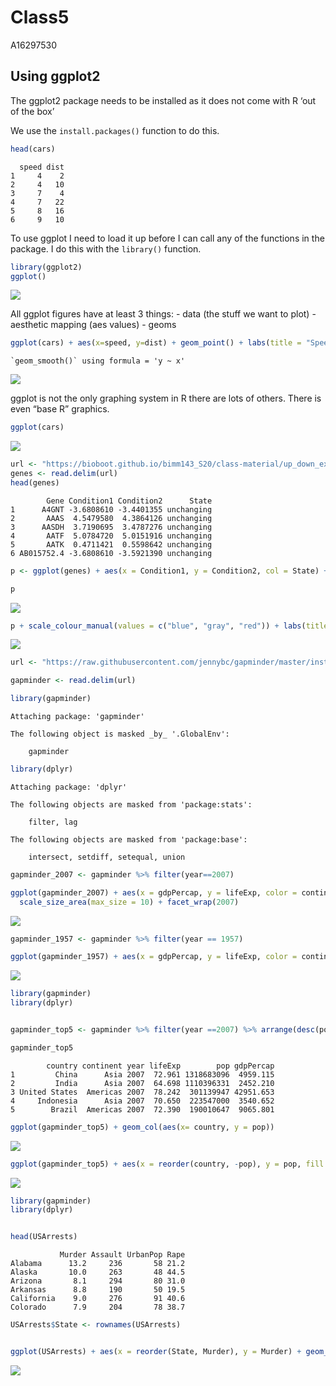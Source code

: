 # Class5
A16297530

## Using ggplot2

The ggplot2 package needs to be installed as it does not come with R
‘out of the box’

We use the `install.packages()` function to do this.

``` r
head(cars)
```

      speed dist
    1     4    2
    2     4   10
    3     7    4
    4     7   22
    5     8   16
    6     9   10

To use ggplot I need to load it up before I can call any of the
functions in the package. I do this with the `library()` function.

``` r
library(ggplot2)
ggplot()
```

![](Class5_files/figure-commonmark/unnamed-chunk-2-1.png)

All ggplot figures have at least 3 things: - data (the stuff we want to
plot) - aesthetic mapping (aes values) - geoms

``` r
ggplot(cars) + aes(x=speed, y=dist) + geom_point() + labs(title = "Speed and Stopping Distances of Cars", x = "Speed (MPH)", y = "Stopping Distance (ft)", subtitle = "Your informative subtitile text here", caption = "Dataset: 'cars'") + geom_smooth(method= "lm", se = FALSE) + theme_bw()
```

    `geom_smooth()` using formula = 'y ~ x'

![](Class5_files/figure-commonmark/unnamed-chunk-3-1.png)

ggplot is not the only graphing system in R there are lots of others.
There is even “base R” graphics.

``` r
ggplot(cars)
```

![](Class5_files/figure-commonmark/unnamed-chunk-4-1.png)

``` r
url <- "https://bioboot.github.io/bimm143_S20/class-material/up_down_expression.txt"
genes <- read.delim(url)
head(genes)
```

            Gene Condition1 Condition2      State
    1      A4GNT -3.6808610 -3.4401355 unchanging
    2       AAAS  4.5479580  4.3864126 unchanging
    3      AASDH  3.7190695  3.4787276 unchanging
    4       AATF  5.0784720  5.0151916 unchanging
    5       AATK  0.4711421  0.5598642 unchanging
    6 AB015752.4 -3.6808610 -3.5921390 unchanging

``` r
p <- ggplot(genes) + aes(x = Condition1, y = Condition2, col = State) + geom_point() 

p 
```

![](Class5_files/figure-commonmark/unnamed-chunk-6-1.png)

``` r
p + scale_colour_manual(values = c("blue", "gray", "red")) + labs(title = "Gene Expression Changes Upon Drug Treatment", x = "Control (no drug)", y = "Drug Treatment")
```

![](Class5_files/figure-commonmark/unnamed-chunk-6-2.png)

``` r
url <- "https://raw.githubusercontent.com/jennybc/gapminder/master/inst/extdata/gapminder.tsv"

gapminder <- read.delim(url)
```

``` r
library(gapminder)
```


    Attaching package: 'gapminder'

    The following object is masked _by_ '.GlobalEnv':

        gapminder

``` r
library(dplyr)
```


    Attaching package: 'dplyr'

    The following objects are masked from 'package:stats':

        filter, lag

    The following objects are masked from 'package:base':

        intersect, setdiff, setequal, union

``` r
gapminder_2007 <- gapminder %>% filter(year==2007)

ggplot(gapminder_2007) + aes(x = gdpPercap, y = lifeExp, color = continent, size = pop) + geom_point(alpha = 0.5) +
  scale_size_area(max_size = 10) + facet_wrap(2007)
```

![](Class5_files/figure-commonmark/unnamed-chunk-8-1.png)

``` r
gapminder_1957 <- gapminder %>% filter(year == 1957)

ggplot(gapminder_1957) + aes(x = gdpPercap, y = lifeExp, color = continent, size = pop) + geom_point(alpha = 0.7) + scale_size_area(max_size = 10) + facet_wrap(1957)
```

![](Class5_files/figure-commonmark/unnamed-chunk-8-2.png)

``` r
library(gapminder)
library(dplyr)


gapminder_top5 <- gapminder %>% filter(year ==2007) %>% arrange(desc(pop)) %>% top_n(5, pop)

gapminder_top5
```

            country continent year lifeExp        pop gdpPercap
    1         China      Asia 2007  72.961 1318683096  4959.115
    2         India      Asia 2007  64.698 1110396331  2452.210
    3 United States  Americas 2007  78.242  301139947 42951.653
    4     Indonesia      Asia 2007  70.650  223547000  3540.652
    5        Brazil  Americas 2007  72.390  190010647  9065.801

``` r
ggplot(gapminder_top5) + geom_col(aes(x= country, y = pop))
```

![](Class5_files/figure-commonmark/unnamed-chunk-9-1.png)

``` r
ggplot(gapminder_top5) + aes(x = reorder(country, -pop), y = pop, fill = country) + geom_col(col = "gray30") + guides(fill = "none")
```

![](Class5_files/figure-commonmark/unnamed-chunk-9-2.png)

``` r
library(gapminder)
library(dplyr)


head(USArrests)
```

               Murder Assault UrbanPop Rape
    Alabama      13.2     236       58 21.2
    Alaska       10.0     263       48 44.5
    Arizona       8.1     294       80 31.0
    Arkansas      8.8     190       50 19.5
    California    9.0     276       91 40.6
    Colorado      7.9     204       78 38.7

``` r
USArrests$State <- rownames(USArrests)


ggplot(USArrests) + aes(x = reorder(State, Murder), y = Murder) + geom_point() + geom_segment(aes(x = State, xend = State, y = 0, yend = Murder), color = "blue") + coord_flip()
```

![](Class5_files/figure-commonmark/unnamed-chunk-10-1.png)
